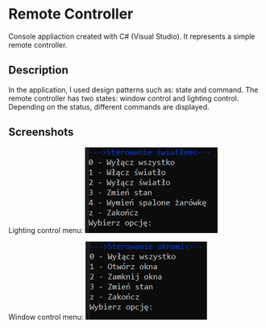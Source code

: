 # Remote Controller
Console appliaction created with C# (Visual Studio). It represents a simple remote controller.

## Description
In the application, I used design patterns such as: state and command.
The remote controller has two states: window control and lighting control. Depending on the status, different commands are displayed.

## Screenshots
Lighting control menu:
![Example screenshot](./img/screen1.PNG)

Window control menu:
![Example screenshot](./img/screen2.PNG)